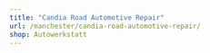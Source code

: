 ```yaml
---
title: "Candia Road Automotive Repair"
url: /manchester/candia-road-automotive-repair/
shop: Autowerkstatt
---
```

